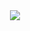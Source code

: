 <div align="center">
<a href="https://github.com/IshThumber">
<img src="https://readme-typing-svg.herokuapp.com?font=Julee&color=%2336BCF7&size=26&center=true&vCenter=true&width=230&lines=Hey!...+Ish+here">
</img>
</a>
</div>
